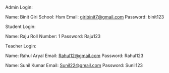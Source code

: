Admin Login:

Name: Binit Giri
School: Hsm
Email: giribinit7@gmail.com
Password: binit123

Student Login:

Name: Raju
Roll Number: 1
Password: Raju123

Teacher Login: 

Name: Rahul Aryal
Email: Rahul12@gmail.com
Password: Rahul123

Name: Sunil Kumar
Email: Sunil22@gmail.com
Password: Sunil123